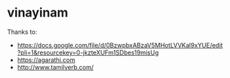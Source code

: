 # vinayinam

Thanks to:

* https://docs.google.com/file/d/0BzwpbxABzaV5MHotLVVKal9xYUE/edit?pli=1&resourcekey=0-jkzteXUFm1SDbes19misUg
* https://agarathi.com
* http://www.tamilverb.com/
